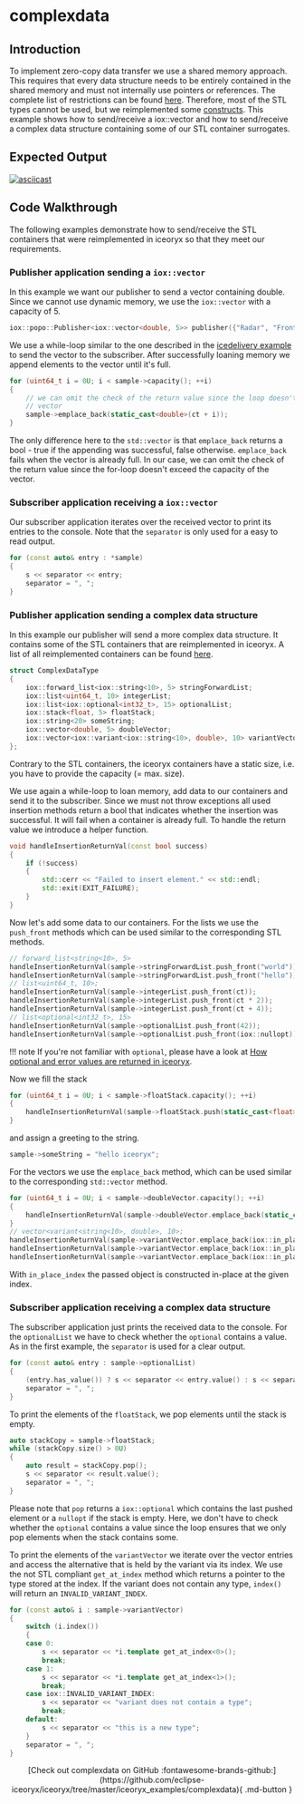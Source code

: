 # complexdata

## Introduction

To implement zero-copy data transfer we use a shared memory approach. This requires that every data structure needs to be entirely
contained in the shared memory and must not internally use pointers or references. The complete list of restrictions can be found
[here](../../doc/website/getting-started/overview.md#restrictions). Therefore, most of the STL types cannot be used, but we
reimplemented some [constructs](../../iceoryx_hoofs/README.md#cxx). This example shows how
to send/receive a iox::vector and how to send/receive a complex data structure containing some of our STL container surrogates.

## Expected Output

[![asciicast](https://asciinema.org/a/410662.svg)](https://asciinema.org/a/410662)

## Code Walkthrough

The following examples demonstrate how to send/receive the STL containers that were reimplemented in iceoryx so that they meet
our requirements.

### Publisher application sending a `iox::vector`

In this example we want our publisher to send a vector containing double. Since we cannot use dynamic memory, we use the
`iox::vector` with a capacity of 5.

<!--[geoffrey][iceoryx_examples/complexdata/iox_publisher_vector.cpp][create publisher]-->
```cpp
iox::popo::Publisher<iox::vector<double, 5>> publisher({"Radar", "FrontRight", "VectorData"});
```

We use a while-loop similar to the one described in the
[icedelivery example](../icedelivery) to send the
vector to the subscriber. After successfully loaning memory we append elements to the vector until it's full.

<!--[geoffrey][iceoryx_examples/complexdata/iox_publisher_vector.cpp][vector emplace_back]-->
```cpp
for (uint64_t i = 0U; i < sample->capacity(); ++i)
{
    // we can omit the check of the return value since the loop doesn't exceed the capacity of the
    // vector
    sample->emplace_back(static_cast<double>(ct + i));
}
```

The only difference here to the `std::vector` is that `emplace_back` returns a bool - true if the appending was successful,
false otherwise. `emplace_back` fails when the vector is already full. In our case, we can omit the check of the return value
since the for-loop doesn't exceed the capacity of the vector.

### Subscriber application receiving a `iox::vector`

Our subscriber application iterates over the received vector to print its entries to the console. Note that the `separator` is only
used for a easy to read output.

<!--[geoffrey][iceoryx_examples/complexdata/iox_subscriber_vector.cpp][vector output]-->
```cpp
for (const auto& entry : *sample)
{
    s << separator << entry;
    separator = ", ";
}
```

### Publisher application sending a complex data structure

In this example our publisher will send a more complex data structure. It contains some of the STL containers that are reimplemented
in iceoryx. A list of all reimplemented containers can be found
[here](../../iceoryx_hoofs/README.md#cxx).

<!--[geoffrey][iceoryx_examples/complexdata/topic_data.hpp][complexdata type]-->
```cpp
struct ComplexDataType
{
    iox::forward_list<iox::string<10>, 5> stringForwardList;
    iox::list<uint64_t, 10> integerList;
    iox::list<iox::optional<int32_t>, 15> optionalList;
    iox::stack<float, 5> floatStack;
    iox::string<20> someString;
    iox::vector<double, 5> doubleVector;
    iox::vector<iox::variant<iox::string<10>, double>, 10> variantVector;
};
```

Contrary to the STL containers, the iceoryx containers have a static size, i.e. you have to provide the capacity (= max. size).

We use again a while-loop to loan memory, add data to our containers and send it to the subscriber. Since we must not throw exceptions
all used insertion methods return a bool that indicates whether the insertion was successful. It will fail when a container is already
full. To handle the return value we introduce a helper function.

<!--[geoffrey][iceoryx_examples/complexdata/iox_publisher_complexdata.cpp][handle return val]-->
```cpp
void handleInsertionReturnVal(const bool success)
{
    if (!success)
    {
        std::cerr << "Failed to insert element." << std::endl;
        std::exit(EXIT_FAILURE);
    }
}
```

Now let's add some data to our containers. For the lists we use the `push_front` methods which can be used similar to the
corresponding STL methods.

<!--[geoffrey][iceoryx_examples/complexdata/iox_publisher_complexdata.cpp][fill lists]-->
```cpp
// forward_list<string<10>, 5>
handleInsertionReturnVal(sample->stringForwardList.push_front("world"));
handleInsertionReturnVal(sample->stringForwardList.push_front("hello"));
// list<uint64_t, 10>;
handleInsertionReturnVal(sample->integerList.push_front(ct));
handleInsertionReturnVal(sample->integerList.push_front(ct * 2));
handleInsertionReturnVal(sample->integerList.push_front(ct + 4));
// list<optional<int32_t>, 15>
handleInsertionReturnVal(sample->optionalList.push_front(42));
handleInsertionReturnVal(sample->optionalList.push_front(iox::nullopt));
```

!!! note
    If you're not familiar with `optional`, please have a look at
    [How optional and error values are returned in iceoryx](../../doc/website/concepts/how-optional-and-error-values-are-returned-in-iceoryx.md#optional).

Now we fill the stack

<!--[geoffrey][iceoryx_examples/complexdata/iox_publisher_complexdata.cpp][fill stack]-->
```cpp
for (uint64_t i = 0U; i < sample->floatStack.capacity(); ++i)
{
    handleInsertionReturnVal(sample->floatStack.push(static_cast<float>(ct * i)));
}
```

and assign a greeting to the string.

<!--[geoffrey][iceoryx_examples/complexdata/iox_publisher_complexdata.cpp][assign string]-->
```cpp
sample->someString = "hello iceoryx";
```

For the vectors we use the `emplace_back` method, which can be used similar to the corresponding `std::vector` method.

<!--[geoffrey][iceoryx_examples/complexdata/iox_publisher_complexdata.cpp][fill vectors]-->
```cpp
for (uint64_t i = 0U; i < sample->doubleVector.capacity(); ++i)
{
    handleInsertionReturnVal(sample->doubleVector.emplace_back(static_cast<double>(ct + i)));
}
// vector<variant<string<10>, double>, 10>;
handleInsertionReturnVal(sample->variantVector.emplace_back(iox::in_place_index<0>(), "seven"));
handleInsertionReturnVal(sample->variantVector.emplace_back(iox::in_place_index<1>(), 8.0));
handleInsertionReturnVal(sample->variantVector.emplace_back(iox::in_place_index<0>(), "nine"));
```

With `in_place_index` the passed object is constructed in-place at the given index.

### Subscriber application receiving a complex data structure

The subscriber application just prints the received data to the console. For the `optionalList` we have to check whether the
`optional` contains a value. As in the first example, the `separator` is used for a clear output.

<!--[geoffrey][iceoryx_examples/complexdata/iox_subscriber_complexdata.cpp][read optional list]-->
```cpp
for (const auto& entry : sample->optionalList)
{
    (entry.has_value()) ? s << separator << entry.value() : s << separator << "optional is empty";
    separator = ", ";
}
```

To print the elements of the `floatStack`, we pop elements until the stack is empty.

<!--[geoffrey][iceoryx_examples/complexdata/iox_subscriber_complexdata.cpp][read stack]-->
```cpp
auto stackCopy = sample->floatStack;
while (stackCopy.size() > 0U)
{
    auto result = stackCopy.pop();
    s << separator << result.value();
    separator = ", ";
}
```

Please note that `pop` returns a `iox::optional` which contains the last pushed element or a `nullopt` if the stack is
empty. Here, we don't have to check whether the `optional` contains a value since the loop ensures that we only pop elements
when the stack contains some.

To print the elements of the `variantVector` we iterate over the vector entries and access the alternative that is held by the
variant via its index. We use the not STL compliant `get_at_index` method which returns a pointer to the type stored at the
index. If the variant does not contain any type, `index()` will return an `INVALID_VARIANT_INDEX`.

<!--[geoffrey][iceoryx_examples/complexdata/iox_subscriber_complexdata.cpp][read variant vector]-->
```cpp
for (const auto& i : sample->variantVector)
{
    switch (i.index())
    {
    case 0:
        s << separator << *i.template get_at_index<0>();
        break;
    case 1:
        s << separator << *i.template get_at_index<1>();
        break;
    case iox::INVALID_VARIANT_INDEX:
        s << separator << "variant does not contain a type";
        break;
    default:
        s << separator << "this is a new type";
    }
    separator = ", ";
}
```

<center>
[Check out complexdata on GitHub :fontawesome-brands-github:](https://github.com/eclipse-iceoryx/iceoryx/tree/master/iceoryx_examples/complexdata){ .md-button } <!--NOLINT github url required for website-->
</center>
